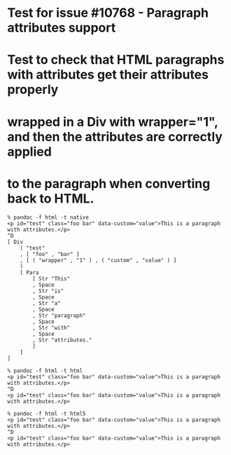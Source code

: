 # Test for issue #10768 - Paragraph attributes support
#
# Test to check that HTML paragraphs with attributes get their attributes properly
# wrapped in a Div with wrapper="1", and then the attributes are correctly applied 
# to the paragraph when converting back to HTML.

```
% pandoc -f html -t native
<p id="test" class="foo bar" data-custom="value">This is a paragraph with attributes.</p>
^D
[ Div
    ( "test"
    , [ "foo" , "bar" ]
    , [ ( "wrapper" , "1" ) , ( "custom" , "value" ) ]
    )
    [ Para
        [ Str "This"
        , Space
        , Str "is"
        , Space
        , Str "a"
        , Space
        , Str "paragraph"
        , Space
        , Str "with"
        , Space
        , Str "attributes."
        ]
    ]
]
```

```
% pandoc -f html -t html
<p id="test" class="foo bar" data-custom="value">This is a paragraph with attributes.</p>
^D
<p id="test" class="foo bar" data-custom="value">This is a paragraph
with attributes.</p>
```

```
% pandoc -f html -t html5
<p id="test" class="foo bar" data-custom="value">This is a paragraph with attributes.</p>
^D
<p id="test" class="foo bar" data-custom="value">This is a paragraph
with attributes.</p>
```